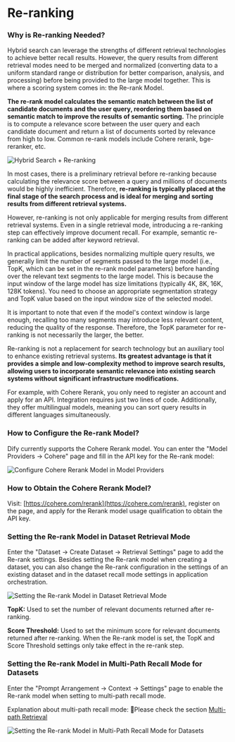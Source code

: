 # Re-ranking

### Why is Re-ranking Needed?

Hybrid search can leverage the strengths of different retrieval technologies to achieve better recall results. However, the query results from different retrieval modes need to be merged and normalized (converting data to a uniform standard range or distribution for better comparison, analysis, and processing) before being provided to the large model together. This is where a scoring system comes in: the Re-rank Model.

**The re-rank model calculates the semantic match between the list of candidate documents and the user query, reordering them based on semantic match to improve the results of semantic sorting.** The principle is to compute a relevance score between the user query and each candidate document and return a list of documents sorted by relevance from high to low. Common re-rank models include Cohere rerank, bge-reranker, etc.

![Hybrid Search + Re-ranking](https://assets-docs.dify.ai/dify-enterprise-mintlify/en/learn-more/extended-reading/retrieval-augment/292a7f8e50b9b6be6ababd6b84ac322f.png)

In most cases, there is a preliminary retrieval before re-ranking because calculating the relevance score between a query and millions of documents would be highly inefficient. Therefore, **re-ranking is typically placed at the final stage of the search process and is ideal for merging and sorting results from different retrieval systems.**

However, re-ranking is not only applicable for merging results from different retrieval systems. Even in a single retrieval mode, introducing a re-ranking step can effectively improve document recall. For example, semantic re-ranking can be added after keyword retrieval.

In practical applications, besides normalizing multiple query results, we generally limit the number of segments passed to the large model (i.e., TopK, which can be set in the re-rank model parameters) before handing over the relevant text segments to the large model. This is because the input window of the large model has size limitations (typically 4K, 8K, 16K, 128K tokens). You need to choose an appropriate segmentation strategy and TopK value based on the input window size of the selected model.

It is important to note that even if the model's context window is large enough, recalling too many segments may introduce less relevant content, reducing the quality of the response. Therefore, the TopK parameter for re-ranking is not necessarily the larger, the better.

Re-ranking is not a replacement for search technology but an auxiliary tool to enhance existing retrieval systems. **Its greatest advantage is that it provides a simple and low-complexity method to improve search results, allowing users to incorporate semantic relevance into existing search systems without significant infrastructure modifications.**

For example, with Cohere Rerank, you only need to register an account and apply for an API. Integration requires just two lines of code. Additionally, they offer multilingual models, meaning you can sort query results in different languages simultaneously.

### How to Configure the Re-rank Model?

Dify currently supports the Cohere Rerank model. You can enter the "Model Providers -> Cohere" page and fill in the API key for the Re-rank model:

![Configure Cohere Rerank Model in Model Providers](https://assets-docs.dify.ai/dify-enterprise-mintlify/en/learn-more/extended-reading/retrieval-augment/cf0cd2766490583758d06cafbfb01a40.png)

### How to Obtain the Cohere Rerank Model?

Visit: [https://cohere.com/rerank](https://cohere.com/rerank), register on the page, and apply for the Rerank model usage qualification to obtain the API key.

### Setting the Re-rank Model in Dataset Retrieval Mode

Enter the "Dataset -> Create Dataset -> Retrieval Settings" page to add the Re-rank settings. Besides setting the Re-rank model when creating a dataset, you can also change the Re-rank configuration in the settings of an existing dataset and in the dataset recall mode settings in application orchestration.

![Setting the Re-rank Model in Dataset Retrieval Mode](https://assets-docs.dify.ai/dify-enterprise-mintlify/en/learn-more/extended-reading/retrieval-augment/ad3bc13e53749ce69de5db196443676f.png)

**TopK:** Used to set the number of relevant documents returned after re-ranking.

**Score Threshold:** Used to set the minimum score for relevant documents returned after re-ranking. When the Re-rank model is set, the TopK and Score Threshold settings only take effect in the re-rank step.

### Setting the Re-rank Model in Multi-Path Recall Mode for Datasets

Enter the "Prompt Arrangement -> Context -> Settings" page to enable the Re-rank model when setting to multi-path recall mode.

Explanation about multi-path recall mode: 🔗Please check the section [Multi-path Retrieval](https://docs.dify.ai/guides/knowledge-base/integrate-knowledge-within-application#multi-path-retrieval-recommended)

![Setting the Re-rank Model in Multi-Path Recall Mode for Datasets](https://assets-docs.dify.ai/dify-enterprise-mintlify/en/learn-more/extended-reading/retrieval-augment/f9cde54ca59bfdc5ad94afb00551d5d0.png)
